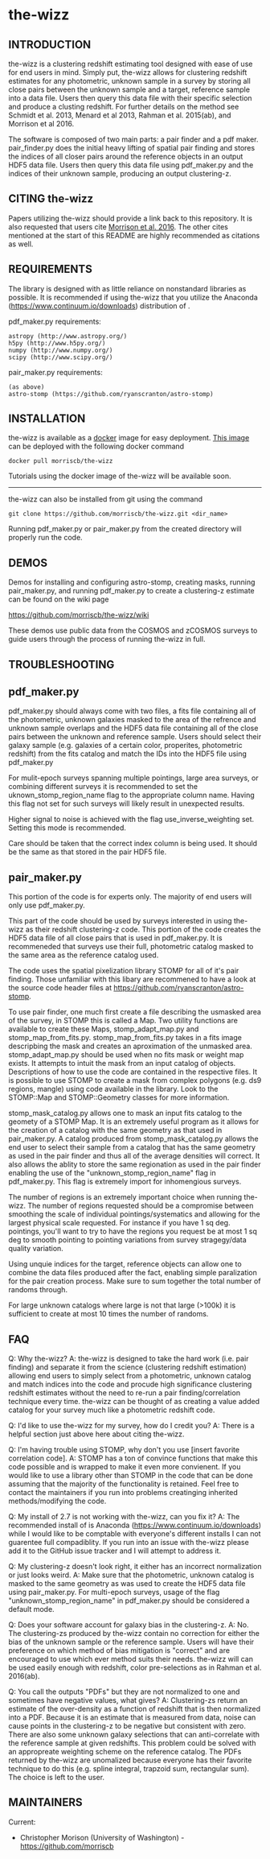 # the-wizz


INTRODUCTION
------------

the-wizz is a clustering redshift estimating tool designed with ease of use for
end users in mind. Simply put, the-wizz allows for clustering redshift estimates
for any photometric, unknown sample in a survey by storing all close pairs
between the unknown sample and a target, reference sample into a data file.
Users then query this data file with their specific selection and produce a
clusting redshift. For further details on the method see Schmidt et al. 2013,
Menard et al 2013, Rahman et al. 2015(ab), and Morrison et al 2016.

The software is composed of two main parts: a pair finder and a pdf maker.
pair_finder.py does the initial heavy lifting of spatial pair finding and stores
the indices of all closer pairs around the reference objects in an output HDF5
data file. Users then query this data file using pdf_maker.py and the indices of
their unknown sample, producing an output clustering-z.

CITING the-wizz
---------------

Papers utilizing the-wizz should provide a link back to this repository. It is
also requested that users cite
[Morrison et al. 2016](http://adsabs.harvard.edu/abs/2016arXiv160909085M). The
other cites mentioned at the start of this README are highly recommended as
citations as well.

REQUIREMENTS
------------

The library is designed with as little reliance on nonstandard  libraries
as possible. It is recommended if using the-wizz that you utilize the Anaconda
(https://www.continuum.io/downloads) distribution of .

pdf_maker.py requirements:

    astropy (http://www.astropy.org/)
    h5py (http://www.h5py.org/)
    numpy (http://www.numpy.org/)
    scipy (http://www.scipy.org/)

pair_maker.py requirements:

    (as above)
    astro-stomp (https://github.com/ryanscranton/astro-stomp)

INSTALLATION
------------

the-wizz is available as a [docker](https://www.docker.com/) image for easy
deployment. [This image](https://hub.docker.com/r/morriscb/the-wizz/) can be
deployed with the following docker command

    docker pull morriscb/the-wizz

Tutorials using the docker image of the-wizz will be available soon.

------------------------------------------------------------------------------

the-wizz can also be installed from git using the command

    git clone https://github.com/morriscb/the-wizz.git <dir_name>

Running pdf_maker.py or pair_maker.py from the created directory will properly
run the code.

DEMOS
-----

Demos for installing and configuring astro-stomp, creating masks, running
pair_maker.py, and running pdf_maker.py to create a clustering-z estimate can
be found on the wiki page

https://github.com/morriscb/the-wizz/wiki

These demos use public data from the COSMOS and zCOSMOS surveys to guide users
through the process of running the-wizz in full.

TROUBLESHOOTING
---------------

pdf_maker.py
------------

pdf_maker.py should always come with two files, a fits file containing all of
the photometric, unknown galaxies masked to the area of the refrence and unknown
sample overlaps and the HDF5 data file containing all of the close pairs between
the unknown and reference sample. Users should select their galaxy sample (e.g.
galaxies of a certain color, properites, photometric redshift) from the fits
catalog and match the IDs into the HDF5 file using pdf_maker.py

For mulit-epoch surveys spanning multiple pointings, large area surveys, or
combining different surveys it is recommended to set the
uknown_stomp_region_name flag to the appropriate column name. Having this
flag not set for such surveys will likely result in unexpected results.

Higher signal to noise is achieved with the flag use_inverse_weighting set.
Setting this mode is recommended.

Care should be taken that the correct index column is being used. It should be
the same as that stored in the pair HDF5 file.

pair_maker.py
-------------

This portion of the code is for experts only. The majority of end users will
only use pdf_maker.py.

This part of the code should be used by surveys interested in using the-wizz as
their redshift clustering-z code. This portion of the code creates the HDF5 data
file of all close pairs that is used in pdf_maker.py. It is recommeneded that
surveys use their full, photometric catalog masked to the same area as the
reference catalog used.

The code uses the spatial pixelization library STOMP for all of it's pair
finding. Those unfamiliar with this libary are recommened to have a look at the
source code header files at https://github.com/ryanscranton/astro-stomp.

To use pair finder, one much first create a file describing the usmasked area of
the survey, in STOMP this is called a Map. Two utility functions are available
to create these Maps, stomp_adapt_map.py and stomp_map_from_fits.py.
stomp_map_from_fits.py takes in a fits image descripbing the mask and creates an
aproximation of the unmasked area. stomp_adapt_map.py should be used when no
fits mask or weight map exists. It attempts to intuit the mask from an input
catalog of objects. Descriptions of how to use the code are contained in the
respective  files. It is possible to use STOMP to create a mask from
complex polygons (e.g. ds9 regions, mangle) using code available in the library.
Look to the STOMP::Map and STOMP::Geometry classes for more information.

stomp_mask_catalog.py allows one to mask an input fits catalog to the geomety of
a STOMP Map. It is an extremely useful program as it allows for the creation of
a catalog with the same geometry as that used in pair_maker.py. A catalog
produced from stomp_mask_catalog.py allows the end user to select their sample
from a catalog that has the same geometry as used in the pair finder and thus
all of the average densities will correct. It also allows the ablity to store
the same regionation as used in the pair finder enabling the use of the
"unknown_stomp_region_name" flag in pdf_maker.py. This flag is extremely import
for inhomengious surveys.

The number of regions is an extremely important choice when running the-wizz.
The number of regions requested should be a compromise between smoothing the
scale of individual pointings/systematics and allowing for the largest physical
scale requested. For instance if you have 1 sq deg. pointings, you'll want to
try to have the regions you request be at most 1 sq deg to smooth pointing to
pointing variations from survey stragegy/data quality variation.

Using unquie indices for the target, reference objects can allow one to combine
the data files produced after the fact, enabling simple paralization for the
pair creation process. Make sure to sum together the total number of randoms
through.

For large unknown catalogs where large is not that large (>100k) it is
sufficient to create at most 10 times the number of randoms.

FAQ
---

Q: Why the-wizz?
A: the-wizz is designed to take the hard work (i.e. pair finding) and separate
it from the science (clustering redshift estimation) allowing end users to
simply select from a photometric, unknown catalog and match indices into the
code and procude high significance clustering redshift estimates without the
need to re-run a pair finding/correlation technique every time. the-wizz can be
thought of as creating a value added catalog for your survey much like a
photometric redshift code.

Q: I'd like to use the-wizz for my survey, how do I credit you?
A: There is a helpful section just above here about citing the-wizz.

Q: I'm having trouble using STOMP, why don't you use [insert favorite
correlation code].
A: STOMP has a ton of convince functions that make this code possible and is
 wrapped to make it even more convienent. If you would like to use a
library other than STOMP in the code that can be done assuming that the majority
of the functionality is retained. Feel free to contact the maintainers if you
run into problems creatinging inherited methods/modifying the code.

Q: My install of 2.7 is not working with the-wizz, can you fix it?
A: The recommended install of  is Anaconda
(https://www.continuum.io/downloads) while I would like to be comptable with
everyone's different installs I can not guarentee full compadiblity. If you
run into an issue with the-wizz please add it to the GitHub issue tracker and I
will attempt to address it.

Q: My clustering-z doesn't look right, it either has an incorrect normalization or
just looks weird.
A: Make sure that the photometric, unknown catalog is masked to the same
geometry as was used to create the HDF5 data file using pair_maker.py. For
multi-epoch surveys, usage of the flag "unknown_stomp_region_name" in
pdf_maker.py should be considered a default mode.

Q: Does your software account for galaxy bias in the clustering-z.
A: No. The clustering-zs produced by the-wizz contain no correction for either
the bias of the unknown sample or the reference sample. Users will have their
preference on which method of bias mitigation is "correct" and are encouraged to
use which ever method suits their needs. the-wizz will can be used easily enough
with redshift, color pre-selections as in Rahman et al. 2016(ab).

Q: You call the outputs "PDFs" but they are not normalized to one and sometimes
have negative values, what gives?
A: Clustering-zs return an estimate of the over-density as a function of
redshift that is then normalized into a PDF. Because it is an estimate that is
measured from data, noise can cause points in the clustering-z to be negative
but consistent with zero. There are also some unknown galaxy selections that can
anti-correlate with the reference sample at given redshifts. This problem could
be solved with an appropreate weighting scheme on the reference catalog. The
PDFs returned by the-wizz are unomalized because everyone has their favorite
technique to do this (e.g. spline integral, trapzoid sum, rectangular sum). The
choice is left to the user.

MAINTAINERS
-----------

Current:
 * Christopher Morison (University of Washington) - https://github.com/morriscb